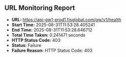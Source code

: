 ## URL Monitoring Report

- **URL:** https://api-gw1-prod1.fisglobal.com/gw/v1/health
- **Start Time:** 2025-08-31T11:53:28.405241
- **End Time:** 2025-08-31T11:53:28.646712
- **Total Time Taken:** 0.241471 seconds
- **HTTP Status Code:** 403
- **Status:** Failure
- **Failure Reason:** HTTP Status Code: 403

